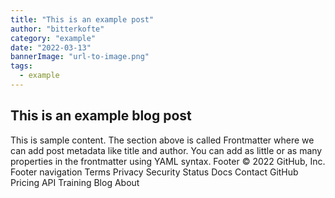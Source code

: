 ```yaml
---
title: "This is an example post"
author: "bitterkofte"
category: "example"
date: "2022-03-13"
bannerImage: "url-to-image.png"
tags:
  - example
---
```


## This is an example blog post

This is sample content. The section above is called Frontmatter where we can add post metadata like title and author. You can add as little or as many properties in the frontmatter using YAML syntax.
Footer
© 2022 GitHub, Inc.
Footer navigation
Terms
Privacy
Security
Status
Docs
Contact GitHub
Pricing
API
Training
Blog
About